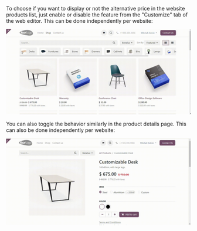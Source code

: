 To choose if you want to display or not the alternative price in the
website products list, just enable or disable the feature from the
"Customize" tab of the web editor. This can be done independently per website:

![toggle-list](../static/description/toggle-list.gif)

You can also toggle the behavior similarly in the product details page.
This can also be done independently per website:

![toggle-detail](../static/description/toggle-detail.gif)
